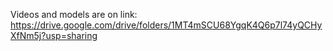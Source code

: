 Videos and models are on link: https://drive.google.com/drive/folders/1MT4mSCU68YgqK4Q6p7l74yQCHyXfNm5j?usp=sharing 
